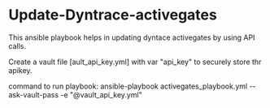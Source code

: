 # Update-Dyntrace-activegates
This ansible playbook helps in updating dyntace activegates by using API calls.

Create a vault file [ault_api_key.yml] with var "api_key" to securely store thr apikey. 

command to run playbook: ansible-playbook activegates_playbook.yml --ask-vault-pass -e "@vault_api_key.yml"
